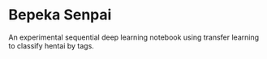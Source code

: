 # Bepeka Senpai

An experimental sequential deep learning notebook using transfer learning to
classify hentai by tags.
